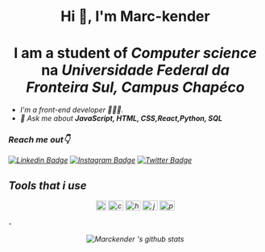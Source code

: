  <h1 align="center">Hi 👋, I'm Marc-kender</h1>

<h1 align="center"> I am a student of <i>Computer science</i>  na <i>Universidade Federal da Fronteira Sul, Campus Chapéco<i> </h1>

- I'm a front-end developer  👨🏻‍💻.
- 💬 Ask me about **JavaScript, HTML, CSS,React,Python, SQL**  

### Reach me out👇
[![Linkedin Badge](https://img.shields.io/badge/-Linkedin-blue?style=flat-square&logo=Linkedin&logoColor=white&link=https://www.linkedin.com/in/marckender/)](https://www.linkedin.com/in/marckender/) [![Instagram Badge](https://img.shields.io/badge/-Instagram-FD1D1D?style=flat-square&logo=instagram&logoColor=white&link=https://www.instagram.com/makender103/)](https://www.instagram.com/makender103/) [![Twitter Badge](https://img.shields.io/badge/-Twitter-1DA1F2?style=flat-square&logo=twitter&logoColor=white&link=https://www.twitter.com/Makender103/)](https://www.twitter.com/Makender103/)
## Tools that i use

 <p align="center">
<img src="https://devicons.github.io/devicon/devicon.git/icons/react/react-original-wordmark.svg" alt="react" width="20" height="20"/>
<img src="https://devicons.github.io/devicon/devicon.git/icons/css3/css3-original-wordmark.svg" alt="css3"  width="30" height="20"/>
<img src="https://devicons.github.io/devicon/devicon.git/icons/html5/html5-original-wordmark.svg" alt="html5"  width="30" height="20"/>
<img src="https://devicons.github.io/devicon/devicon.git/icons/javascript/javascript-original.svg" alt="javascript" width="30" height="20"/>
<img src="https://devicons.github.io/devicon/devicon.git/icons/postgresql/postgresql-original-wordmark.svg" alt="postgresql" width="30" height="20"/>
</p>

-<p align="center">
![Marckender 's github stats](https://github-readme-stats.vercel.app/api?username=Makender103&show_icons=true&theme=dracula)
</p>

<!--
**Makender103/Makender103** is a ✨ _special_ ✨ repository because its `README.md` (this file) appears on your GitHub profile.

Here are some ideas to get you started:

- 🔭 I’m currently working on ...
- 🌱 I’m currently learning ...
- 👯 I’m looking to collaborate on ...
- 🤔 I’m looking for help with ...
- 💬 Ask me about ...
- 📫 How to reach me: ...
- 😄 Pronouns: ...
- ⚡ Fun fact: ...
-->
